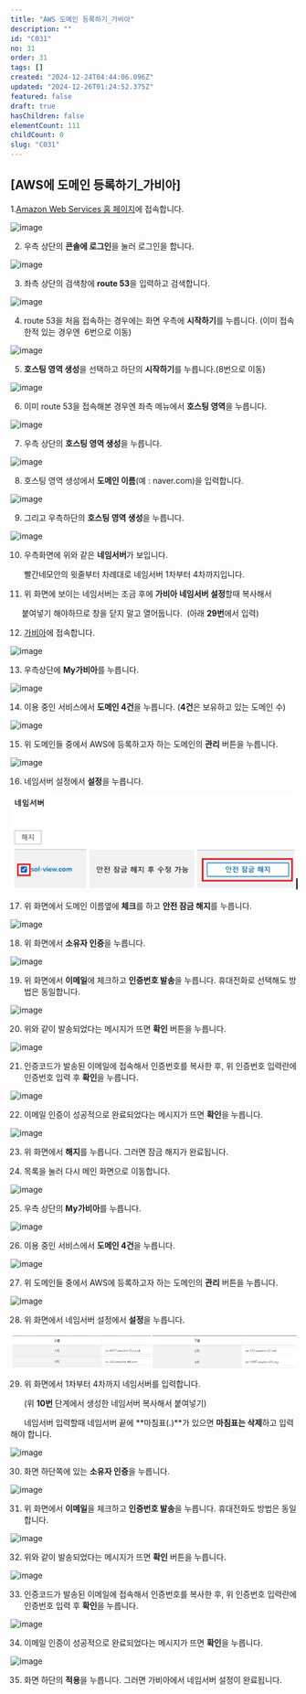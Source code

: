 ```yaml
---
title: "AWS 도메인 등록하기_가비아"
description: ""
id: "C031"
no: 31
order: 31
tags: []
created: "2024-12-24T04:44:06.096Z"
updated: "2024-12-26T01:24:52.375Z"
featured: false
draft: true
hasChildren: false
elementCount: 111
childCount: 0
slug: "C031"
---
```


## [AWS에 도메인 등록하기_가비아]



1.[Amazon Web Services 홈 페이지](https://aws.amazon.com/ko/)에 접속합니다.



![image](https://lh7-rt.googleusercontent.com/docsz/AD_4nXe7M9l1NjRGaUDZhOldXuqiwWV2Ef_7LmwuKkDufXFQtt-P_XdPHHUEjgCf_icSfF1HrEyWzv3zK0cPievO-bS8nwBYDmnUlKULaU0WFlynVH9Krk1waz9gFWuhW7a0cmxT3oRXsw?key=YqS6IU_DJn3vrikIkYy671mF)

2. 우측 상단의 **콘솔에 로그인**을 눌러 로그인을 합니다.



![image](https://lh7-rt.googleusercontent.com/docsz/AD_4nXcSvPbHT0WsOxXyqAu37YXkRYyBfyvznbe9zxOuA1_AK4zg44-Zyu5WV6zTf2xXKqsGLJd8lASm0yItHlIzUIe4yLuxcDx-fadDJz0bxbdPp6B6XG1gapPNzxq2TjSzg_S_r2FmCA?key=YqS6IU_DJn3vrikIkYy671mF)

3. 좌측 상단의 검색창에 **route 53**을 입력하고 검색합니다.



![image](https://lh7-rt.googleusercontent.com/docsz/AD_4nXfGwws9QWKnCGTIcBDepq1sXrWhpGe-QAiEKCq6aLASDOGLGdNvv2iXsCFNK8IOqwo3gws655Fj0B30RKN-Jh7ee7ZcClwqwDX3SKxuy5_seDXlXcsxE-wMhg3VbVmPOcoq2CpWZw?key=YqS6IU_DJn3vrikIkYy671mF)

4. route 53을 처음 접속하는 경우에는 화면 우측에 **시작하기**를 누릅니다. (이미 접속한적 있는 경우엔  6번으로 이동)



![image](https://lh7-rt.googleusercontent.com/docsz/AD_4nXeZMZuhScyASAmPVrn2mLzfS88GsWJ7Fvc7sTrkknIcvVmp6g5Rhb_IJFGBTW_ogJ24-nSV5kbjOOcwCyAC0dSGVQNDIoIb-3jEayMrpmV5eV5rDxXumcmZ8jBIhNSup3AasH7iGA?key=YqS6IU_DJn3vrikIkYy671mF)

5. **호스팅 영역 생성**을 선택하고 하단의 **시작하기**를 누릅니다.(8번으로 이동)



![image](https://lh7-rt.googleusercontent.com/docsz/AD_4nXcFacyQgjU9oZKnDFnLShkXO4vd2GI5icDPwFoMk3i5quoED0XWt_eX1iP-Ge4QaMPF0QeUYwRX996kViS0cUBQ6TgJ5jybSMXIlC-y71IrABEXALsbWs2mjMFa0XvxDekxyrZi?key=YqS6IU_DJn3vrikIkYy671mF)

6. 이미 route 53을 접속해본  경우엔 좌측 메뉴에서 **호스팅 영역**을 누릅니다.



![image](https://lh7-rt.googleusercontent.com/docsz/AD_4nXeLjNHrQhvgnxNrJD4FYHUjrVWMApa4A_QAlp4El-2wu5OFgBgCsi0c0xvzsgr_wKerA2Ea7CCzJPatO3n4mviHjFOG6Xdv8ggEA9FbohzlnejdqNhVm99uKMgAFB066lMULiiiBw?key=YqS6IU_DJn3vrikIkYy671mF)

7. 우측 상단의 **호스팅 영역 생성**을 누릅니다.



![image](https://lh7-rt.googleusercontent.com/docsz/AD_4nXcW_jbJJOfaoVkutS0KpfG-9d0DHhhdfkT4JzwXRwK03AoWZIAyhaWtHx7DeSeOr1GUEOlqRm4KPK0LI5z6O0o4gZooRri8LlB3CuaX3NEwBzEs8s1P6-3Nh5qlDaqvqf0RuTrfdA?key=YqS6IU_DJn3vrikIkYy671mF)

8. 호스팅 영역 생성에서 **도메인 이름**(예 : naver.com)을 입력합니다.



![image](https://lh7-rt.googleusercontent.com/docsz/AD_4nXfjbCLgM1KvNsEBbrhNvXYi-uJw99m1BAaOUhmQtlH9EN-86Hr1cfSPdPtT3a0ziDv6JszgK6avf-Q_MJ5-c1qehuqalnZ3zXHE25CEEtrTRS5N--4D-a3xZhv55AykkZeNCTV-Lw?key=YqS6IU_DJn3vrikIkYy671mF)

9. 그리고 우측하단의 **호스팅 영역 생성**을 누릅니다.



![image](https://lh7-rt.googleusercontent.com/docsz/AD_4nXdKfsLxVU6vUJrnTFLXkwjwko5gwmGzm73F9ust8GX9iNSHrF-faxIGpqx92GUrXsupgPBbv-Uwxc1k4JOy8W9hkz8hX--S-JahtYlis70yuNMKbXJlpgTNqgw5eQmiQruX8let?key=YqS6IU_DJn3vrikIkYy671mF)

10. 우측화면에 위와 같은 **네임서버**가 보입니다.

      빨간네모안의 윗줄부터 차례대로 네임서버 1차부터 4차까지입니다.



11. 위 화면에 보이는 네임서버는 조금 후에 **가비아 네임서버 설정**할때 복사해서 

     붙여넣기 해야하므로 창을 닫지 말고 열어둡니다.  (아래 **29번**에서 입력)



12. [가비아](https://www.gabia.com)에 접속합니다.



![image](https://lh7-rt.googleusercontent.com/docsz/AD_4nXdMD9e8KMLhYqXMuFCiwesapZZro_7ldgGiusZZiWZCF5nT9kPsUCpuZh7e3esp0eH3MzAJ_ZLtrIspSp_ssUXrr8JwBWLgk0AZTgJTNGcnTig5XOwUwWyRzE3M85BEt8ToRYFC?key=YqS6IU_DJn3vrikIkYy671mF)

13. 우측상단에 **My가비아**를 누릅니다.



![image](https://lh7-rt.googleusercontent.com/docsz/AD_4nXez7wnbkRxZ59DB_UxYIxPMWLTP-yZbuuT0Et-reCUlXt5CH_0TLM9fqi0JO83ihGoWTIGC6Mm1UOmL9Ux5CndKv2E7K21wzFMPSP2ZUHoKMQuTlpKFsZl24-yJzZLsntj8pBB5LA?key=YqS6IU_DJn3vrikIkYy671mF)

14. 이용 중인 서비스에서 **도메인 4건**을 누릅니다. (**4건**은 보유하고 있는 도메인 수)



![image](https://lh7-rt.googleusercontent.com/docsz/AD_4nXf0l8GgZQw8igNlG0ELv35tLt1vdLTqxRZzunqow5gm1Tf8pctCtGwVCfARSSx2IiQBSgC0YIrc94Ck180ukP6wrs3XzNH3pExlLprU7lAipQix4Q-D0DsuCscsjvGI_f_lRDwDFA?key=YqS6IU_DJn3vrikIkYy671mF)

15. 위 도메인들 중에서 AWS에 등록하고자 하는 도메인의 **관리** 버튼을 누릅니다.



![image](https://lh7-rt.googleusercontent.com/docsz/AD_4nXfWrjc3vfvBw0OR2XzYwJhctc4arWFzCbUa5eX1i8fe3lN5eSJNIM8eL1ignUPtAXKMmMbi2l9tVKRTMm810kJUvuOxfGUsPjysqOUmS6nywVwpk_310jnZtiHXP0EHlBd2lq1W?key=YqS6IU_DJn3vrikIkYy671mF)

16. 네임서버 설정에서 **설정**을 누릅니다.



![file](/images/a092fa3bdcd75082e9ee47e7ea5a0c9e.jpg)

17. 위 화면에서 도메인 이름옆에 **체크**를 하고 **안전 잠금 해지**를 누릅니다.



![image](https://lh7-rt.googleusercontent.com/docsz/AD_4nXcF1bEfui8S3xyZgAm7PrLi4cGcHn2ueF7BM6SBRmyeeDJ6If7uEXbLGcfFd28INZ74lDZHTnRtxN2xUh15YZ_F6qi7lARQLnYLRbMSQOVPxyOmD9iHpyAR9iDsYhi1y3BFgBfg?key=YqS6IU_DJn3vrikIkYy671mF)

18. 위 화면에서 **소유자 인증**을 누릅니다.



![image](https://lh7-rt.googleusercontent.com/docsz/AD_4nXdQNAznKEpPgr1aVSYL1bckaW6-j4ckZRMq4DVsf5V0R8ZIUVFsvQCwNwr0y5aQ-u3tnSPhFRiZ1CkffGNFX1zb_Cbusgdrz3QRMyBKdERfgZM3ONwbB9ojokM1LcmPJBUIH22U2A?key=YqS6IU_DJn3vrikIkYy671mF)

19. 위 화면에서 **이메일**에 체크하고 **인증번호 발송**을 누릅니다. 휴대전화로 선택해도 방법은 동일합니다.



![image](https://lh7-rt.googleusercontent.com/docsz/AD_4nXezwITHQwLHJPeyeb-tX0dxTfh7Ods5nLdyBmgNd9hukrjZxjEnLDUbrvG3w5CDSJEc-6L1EH-uQg3Y-Q7LjwMJTQd7jnKiBWIVM9WQQaOg7kTX89Ra_3OJSengH078-sDg19Xy?key=YqS6IU_DJn3vrikIkYy671mF)

20. 위와 같이 발송되었다는 메시지가 뜨면 **확인** 버튼을 누릅니다.



![image](https://lh7-rt.googleusercontent.com/docsz/AD_4nXdv0fv5Mt7KjR1uPdVk-1uem3BMQRPcSZ1PheSF_FA_d2MjdJuhf6WOmA8PuKgH-nCgzXxxKZXUfXTRqadoTn-LeC0ybt9455lbfXGbzFwyX6wXK9qeBk282Eaw4jyHKEBrRKwWaQ?key=YqS6IU_DJn3vrikIkYy671mF)

21. 인증코드가 발송된 이메일에 접속해서 인증번호를 복사한 후, 위 인증번호 입력란에 인증번호 입력 후 **확인**을 누릅니다.



![image](https://lh7-rt.googleusercontent.com/docsz/AD_4nXeuiahYwno7MPcrT1_UZbFcygzruq9hH033kXyQMIbFUzVufojAZ0J4YBHpYj6QsTS3AMaSsCdYsWqMTJRjiHUX_ZpuIUbvVVI4cBDJkC9I3H65_n7S-0iTtt-ttyhp0fBuvzdAmw?key=YqS6IU_DJn3vrikIkYy671mF)

22. 이메일 인증이 성공적으로 완료되었다는 메시지가 뜨면 **확인**을 누릅니다.



![image](https://lh7-rt.googleusercontent.com/docsz/AD_4nXcijlusvW8OaAMCYZYs11qnCb_uZC0bvVP4e376O9Xa8lzHefrF6NznJ3U9f2koIDJtIfKJi4V2bmGL68PEBSWzvy8J0yivzGCKvfJ5m5WQlIDQeuVyOB30UcLP0NDdVOvOsO5E?key=YqS6IU_DJn3vrikIkYy671mF)

23. 위 화면에서 **해지**를 누릅니다. 그러면 잠금 해지가 완료됩니다.



24. 목록을 눌러 다시 메인 화면으로 이동합니다.



![image](https://lh7-rt.googleusercontent.com/docsz/AD_4nXeDNxzVXN-OYd37JnblEX3lLHz8bS-LKH--BuP_oi0sqIWVoOc0nl2yFmLrwn9AmiTF_Kvr7sHEDuApnulcExStNRhPp__vyLyZtUu0x6zNVdmImvdjccv7gm6JgkQtD0IEKp24Uw?key=YqS6IU_DJn3vrikIkYy671mF)

25. 우측 상단의 **My가비아**를 누릅니다.



![image](https://lh7-rt.googleusercontent.com/docsz/AD_4nXfaLGsA79L4UgJ-gcyTLowf9cx1bvOAiMc2_ukpIArqg1C6p_QH9XF0P7HbwLHehs_s39DLLaO4Ilplvz8HUX_dqiNEsoR_g4dMnb_Lq73-J4iuDj9d3KNkDUGZ7n234h-PTJM5lg?key=YqS6IU_DJn3vrikIkYy671mF)

26. 이용 중인 서비스에서 **도메인 4건**을 누릅니다.



![image](https://lh7-rt.googleusercontent.com/docsz/AD_4nXeKgQLtRilhAOzZDHiv6P0d5V5-ipWD-3Owzkbi8sIBxzdwtAmAbw39eLa-1Gz-GVQk2agNywMM-Wg427gGwjqU7sQNTBW_R5z8nbBLAY4bpMAgpDNVHGZBaqnPhWsqTBgUjuz7Pg?key=YqS6IU_DJn3vrikIkYy671mF)

27. 위 도메인들 중에서 AWS에 등록하고자 하는 도메인의 **관리** 버튼을 누릅니다.



![image](https://lh7-rt.googleusercontent.com/docsz/AD_4nXfLg_PUlUkCViQotdwGLQsOoGi3IVzSB29zCaVRGtyjrDOchUMTQEGbl-wgE8mqe95CDbcQoZ-p8iS1G7Tyq-BCI5Ka6JvxYsLkmrtG8Nyv6KdFnj63qnSPcGOfEflQzD2OI-lOkQ?key=YqS6IU_DJn3vrikIkYy671mF)

28. 위 화면에서 네임서버 설정에서 **설정**을 누릅니다.



![file](/images/4a2ed4b00ee73b5784f51956fccf3a10.jpg)

29. 위 화면에서 1차부터 4차까지 네임서버를 입력합니다.

      (위 **10번** 단계에서 생성한 네임서버 복사해서 붙여넣기) 

      네임서버 입력할때 네임서버 끝에 **마침표(.)**가 있으면 **마침표는 삭제**하고 입력해야 합니다.



![image](https://lh7-rt.googleusercontent.com/docsz/AD_4nXduIQHqNgg2wVqk0wORzxPYFWDb8kq5BhCdopMmZL78MmFrchR3-9KhjlkQtfiYHy1G9IUt0iz-SLokZP79AKEN2SUwtwxjwp8BmzUnFYt4VEGYQBF6vYrbC0VrAXg6hP5FOJIfpw?key=YqS6IU_DJn3vrikIkYy671mF)

30. 화면 하단쪽에 있는 **소유자 인증**을 누릅니다.



![image](https://lh7-rt.googleusercontent.com/docsz/AD_4nXdQNAznKEpPgr1aVSYL1bckaW6-j4ckZRMq4DVsf5V0R8ZIUVFsvQCwNwr0y5aQ-u3tnSPhFRiZ1CkffGNFX1zb_Cbusgdrz3QRMyBKdERfgZM3ONwbB9ojokM1LcmPJBUIH22U2A?key=YqS6IU_DJn3vrikIkYy671mF)

31. 위 화면에서 **이메일**을 체크하고 **인증번호 발송**을 누릅니다. 휴대전화도 방법은 동일합니다.



![image](https://lh7-rt.googleusercontent.com/docsz/AD_4nXezwITHQwLHJPeyeb-tX0dxTfh7Ods5nLdyBmgNd9hukrjZxjEnLDUbrvG3w5CDSJEc-6L1EH-uQg3Y-Q7LjwMJTQd7jnKiBWIVM9WQQaOg7kTX89Ra_3OJSengH078-sDg19Xy?key=YqS6IU_DJn3vrikIkYy671mF)



32. 위와 같이 발송되었다는 메시지가 뜨면 **확인** 버튼을 누릅니다.



![image](https://lh7-rt.googleusercontent.com/docsz/AD_4nXdv0fv5Mt7KjR1uPdVk-1uem3BMQRPcSZ1PheSF_FA_d2MjdJuhf6WOmA8PuKgH-nCgzXxxKZXUfXTRqadoTn-LeC0ybt9455lbfXGbzFwyX6wXK9qeBk282Eaw4jyHKEBrRKwWaQ?key=YqS6IU_DJn3vrikIkYy671mF)

33. 인증코드가 발송된 이메일에 접속해서 인증번호를 복사한 후, 위 인증번호 입력란에 인증번호 입력 후 **확인**을 누릅니다.



![image](https://lh7-rt.googleusercontent.com/docsz/AD_4nXeuiahYwno7MPcrT1_UZbFcygzruq9hH033kXyQMIbFUzVufojAZ0J4YBHpYj6QsTS3AMaSsCdYsWqMTJRjiHUX_ZpuIUbvVVI4cBDJkC9I3H65_n7S-0iTtt-ttyhp0fBuvzdAmw?key=YqS6IU_DJn3vrikIkYy671mF)

34. 이메일 인증이 성공적으로 완료되었다는 메시지가 뜨면 **확인**을 누릅니다.



![image](https://lh7-rt.googleusercontent.com/docsz/AD_4nXdBkrum4j37dGTfE2f7I0jC6r2ODbP9tDi9h2NTAFiFtH1H11VbNWYVGgisoCzIQ4bf1dTxUAF27gczLp_fqDlQQktfxrHRYqUkE8N2yHFXbs-fPsAaad4mRW244oCyc1U29nMNjQ?key=YqS6IU_DJn3vrikIkYy671mF)

35. 화면 하단의 **적용**을 누릅니다. 그러면 가비아에서 네임서버 설정이 완료됩니다.
